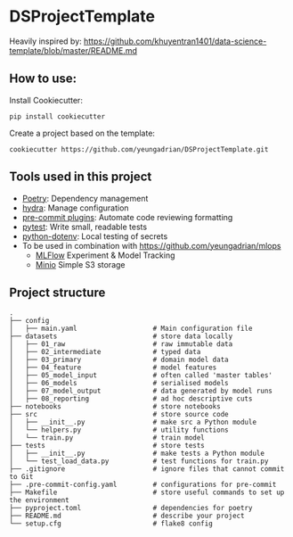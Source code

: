 # DSProjectTemplate

Heavily inspired by: https://github.com/khuyentran1401/data-science-template/blob/master/README.md

## How to use:
Install Cookiecutter:
```
pip install cookiecutter
```
Create a project based on the template:
```
cookiecutter https://github.com/yeungadrian/DSProjectTemplate.git
```

## Tools used in this project
* [Poetry](https://python-poetry.org/docs/basic-usage/): Dependency management
* [hydra](https://hydra.cc/): Manage configuration
* [pre-commit plugins](https://pre-commit.com/): Automate code reviewing formatting
* [pytest](https://docs.pytest.org/en/latest/): Write small, readable tests
* [python-dotenv](https://pypi.org/project/python-dotenv/): Local testing of secrets
* To be used in combination with https://github.com/yeungadrian/mlops
  * [MLFlow](https://mlflow.org/docs/latest/index.html) Experiment & Model Tracking
  * [Minio](https://docs.min.io) Simple S3 storage

## Project structure
```
.
├── config
│   ├── main.yaml                   # Main configuration file
├── datasets                        # store data locally
│   ├── 01_raw                      # raw immutable data
│   ├── 02_intermediate             # typed data
│   ├── 03_primary                  # domain model data
│   ├── 04_feature                  # model features
│   ├── 05_model_input              # often called 'master tables'
│   ├── 06_models                   # serialised models
│   ├── 07_model_output             # data generated by model runs
│   ├── 08_reporting                # ad hoc descriptive cuts
├── notebooks                       # store notebooks
├── src                             # store source code
│   ├── __init__.py                 # make src a Python module
│   └── helpers.py                  # utility functions
│   └── train.py                    # train model
├── tests                           # store tests
│   ├── __init__.py                 # make tests a Python module
│   └── test_load_data.py           # test functions for train.py
├── .gitignore                      # ignore files that cannot commit to Git
├── .pre-commit-config.yaml         # configurations for pre-commit
├── Makefile                        # store useful commands to set up the environment
├── pyproject.toml                  # dependencies for poetry
├── README.md                       # describe your project
└── setup.cfg                       # flake8 config
```
